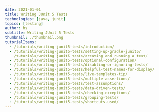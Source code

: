 ```yaml
---
date: 2021-01-01
title: Writing JUnit 5 Tests
technologies: [java, junit]
topics: [testing]
author: hs
subtitle: Writing JUnit 5 Tests
thumbnail: ./thumbnail.png
tutorialItems:
  - /tutorials/writing-junit5-tests/introduction/
  - /tutorials/writing-junit5-tests/setting-up-gradle-junit5/
  - /tutorials/writing-junit5-tests/creating-and-running-a-test/
  - /tutorials/writing-junit5-tests/optional-configuration/
  - /tutorials/writing-junit5-tests/disabling-or-ignoring-tests/
  - /tutorials/writing-junit5-tests/helpful-test-names-for-display/
  - /tutorials/writing-junit5-tests/live-templates-tip/
  - /tutorials/writing-junit5-tests/multiple-assertions/
  - /tutorials/writing-junit5-tests/test-assumptions/
  - /tutorials/writing-junit5-tests/data-driven-tests/
  - /tutorials/writing-junit5-tests/checking-exceptions/
  - /tutorials/writing-junit5-tests/grouping-tests/
  - /tutorials/writing-junit5-tests/shortcuts-used/
---
```

